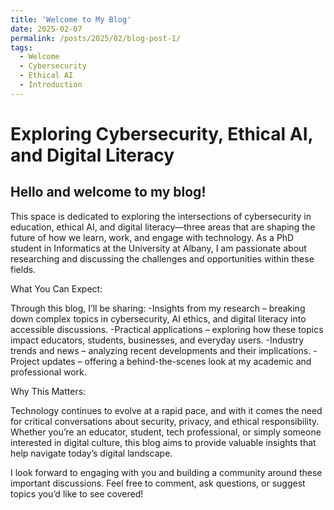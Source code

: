 ```yaml
---
title: 'Welcome to My Blog'
date: 2025-02-07
permalink: /posts/2025/02/blog-post-1/
tags:
  - Welcome
  - Cybersecurity
  - Ethical AI
  - Introduction
---
```


Exploring Cybersecurity, Ethical AI, and Digital Literacy
======

Hello and welcome to my blog!
------

This space is dedicated to exploring the intersections of cybersecurity in education, ethical AI, and digital literacy—three areas that are shaping the future of how we learn, work, and engage with technology. As a PhD student in Informatics at the University at Albany, I am passionate about researching and discussing the challenges and opportunities within these fields.

What You Can Expect:

Through this blog, I’ll be sharing:
-Insights from my research – breaking down complex topics in cybersecurity, AI ethics, and digital literacy into accessible discussions.
-Practical applications – exploring how these topics impact educators, students, businesses, and everyday users.
-Industry trends and news – analyzing recent developments and their implications.
-Project updates – offering a behind-the-scenes look at my academic and professional work.

Why This Matters:

Technology continues to evolve at a rapid pace, and with it comes the need for critical conversations about security, privacy, and ethical responsibility. Whether you’re an educator, student, tech professional, or simply someone interested in digital culture, this blog aims to provide valuable insights that help navigate today’s digital landscape.

I look forward to engaging with you and building a community around these important discussions. Feel free to comment, ask questions, or suggest topics you’d like to see covered!

